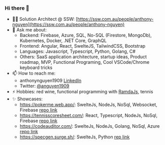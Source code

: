### Hi there 👋

- 👨‍💻 Solution Architect @ SSW: [https://ssw.com.au/people/anthony-nguyen](https://ssw.com.au/people/anthony-nguyen)
- 💬 Ask me about: 
  - Backend: Firebase, Azure, SQL, No-SQL (Firestore, MongoDb), Kubernetes, Docker, .NET Core, GraphQL
  - Frontend: Angular, React, SwelteJS, TailwindCSS, Bootstrap
  - Languages: Javascript, Typescript, Python, Golang, C#
  - Others: SaaS application architecture, startup ideas, Product roadmap, MVP, Functional Programing, Cool VSCode/Chrome keyboard tricks
- 📫 How to reach me:
  - anthonynguyen1909 [LinkedIn](https://www.linkedin.com/in/anthonynguyen1909)
  - Twitter: [@anguyen1909](https://twitter.com/anguyen1909)
- ⚡ Hobbies: red wine, functional programming with [RamdaJs](https://ramdajs.com/docs/), tennis 
- ✨ Showcases:
  - https://pokerme.web.app/: SwelteJs, NodeJs, NoSql, Websocket, Firebase [repo link](https://github.com/nvhoanganh/pokerme)
  - https://tennisscoresheet.com/: React, Typescript, NodeJs, NoSql, Firebase  [repo link](https://github.com/nvhoanganh/tennis-schiit)
  - https://codeauditor.com/: SwelteJs, NodeJs, Golang, NoSql, Azure [repo link](https://github.com/SSWConsulting/SSW.CodeAuditor)
  - https://specgen.surge.sh/: SwelteJs, Python [rep link](https://github.com/nvhoanganh/ssw-spec-review-gen) 
